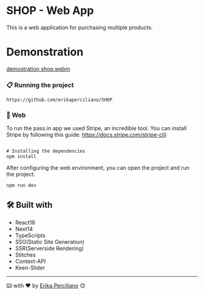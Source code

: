 # SHOP - Web App

This is a web application for purchasing multiple products.

# Demonstration

[demostration shop.webm](https://github.com/user-attachments/assets/949dd73f-a8cd-4ff8-a1d2-540e9430d9f8)

### 📋 Running the project

```
https://github.com/erikaperciliano/SHOP
```

### 📱 Web

To run the pass.in app we used Stripe, an incredible tool.
You can install Stripe by following this guide: https://docs.stripe.com/stripe-cli)
```

# Installing the dependencies
npm install
```
After configuring the web environment, you can open the project and run the project:
```
npm run dev
```
## 🛠️ Built with

- React18
- Next14
- TypeScripts
- SSG(Static Site Generation)
- SSR(Serverside Rendering)
- Stitches
- Context-API
- Keen-Slider

---
⌨️ with ❤️ by [Erika Perciliano](https://github.com/erikaperciliano) 😊
